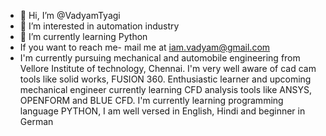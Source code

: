 - 👋 Hi, I’m @VadyamTyagi
- 👀 I’m interested in automation industry
- 🌱 I’m currently learning Python
-   If you want to reach me- mail me at iam.vadyam@gmail.com
-   I'm currently pursuing mechanical and automobile engineering from Vellore Institute of technology, Chennai. I'm very well aware of cad cam tools like solid works, FUSION 360.
Enthusiastic learner and upcoming
mechanical engineer currently learning CFD
analysis tools like ANSYS, OPENFORM and
BLUE CFD. I'm currently learning programming language PYTHON, I am well versed in English,
Hindi and beginner in German

<!---
VadyamTyagi/VadyamTyagi is a ✨ special ✨ repository because its `README.md` (this file) appears on your GitHub profile.
You can click the Preview link to take a look at your changes.
--->
